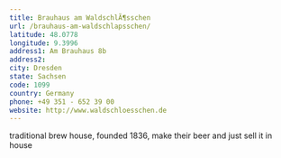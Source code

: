 ```yaml
---
title: Brauhaus am WaldschlÃ¶sschen
url: /brauhaus-am-waldschlapsschen/
latitude: 48.0778
longitude: 9.3996
address1: Am Brauhaus 8b
address2: 
city: Dresden
state: Sachsen
code: 1099
country: Germany
phone: +49 351 - 652 39 00
website: http://www.waldschloesschen.de
---
```

traditional brew house, founded 1836, make their beer and just sell it in house
